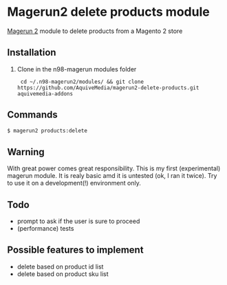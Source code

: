 # Magerun2 delete products module
[Magerun 2](https://github.com/netz98/n98-magerun2/) module to delete products from a Magento 2 store 

Installation
------------

1. Clone in the n98-magerun modules folder

        cd ~/.n98-magerun2/modules/ && git clone https://github.com/AquiveMedia/magerun2-delete-products.git aquivemedia-addons

Commands
--------

```bash
$ magerun2 products:delete
```
Warning
--------
With great power comes great responsibility. This is my first (experimental) magerun module. It is realy basic amd it is untested (ok, I ran it twice). Try to use it on a development(!) environment only.

Todo
--------
- prompt to ask if the user is sure to proceed
- (performance) tests

Possible features to implement
--------

- delete based on product id list
- delete based on product sku list
